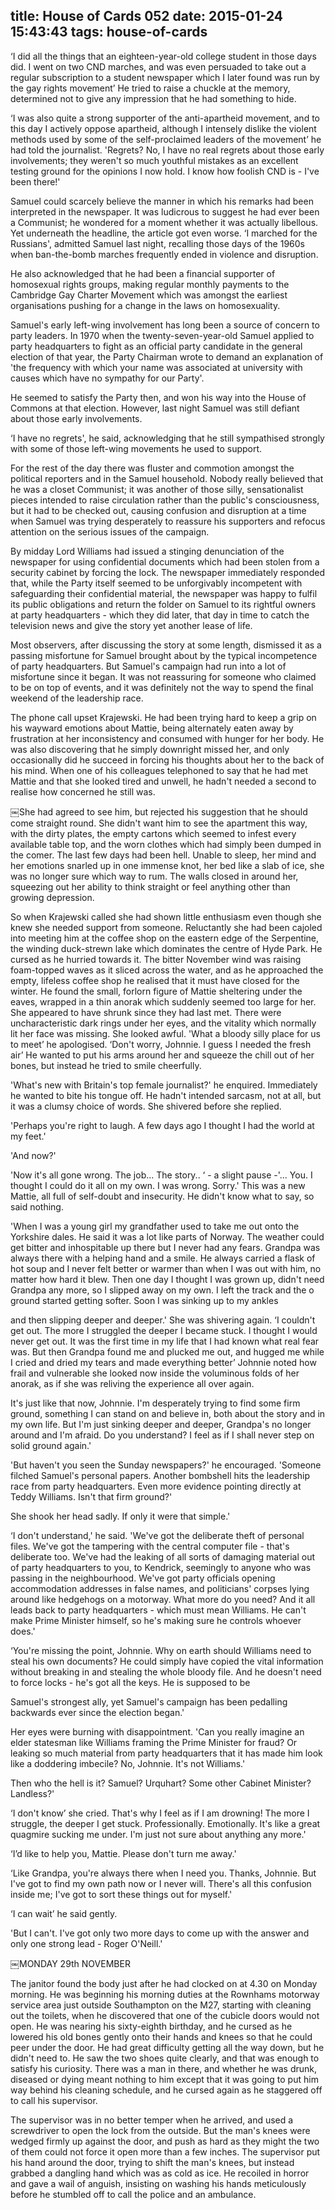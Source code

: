 title: House of Cards 052
date: 2015-01-24 15:43:43
tags: house-of-cards
---

‘I did all the things that an eighteen-year-old college student in those days did. I went on two CND marches, and was even persuaded to take out a regular subscription to a student newspaper which I later found was run by the gay rights movement’ He tried to raise a chuckle at the memory, determined not to give any impression that he had something to hide.

‘I was also quite a strong supporter of the anti-apartheid movement, and to this day I actively oppose apartheid, although I intensely dislike the violent methods used by some of the self-proclaimed leaders of the movement’ he had told the journalist. 'Regrets? No, I have no real regrets about those early involvements; they weren't so much youthful mistakes as an excellent testing ground for the opinions I now hold. I know how foolish CND is - I've been there!'

Samuel could scarcely believe the manner in which his remarks had been interpreted in the newspaper. It was ludicrous to suggest he had ever been a Communist; he wondered for a moment whether it was actually libellous. Yet underneath the headline, the article got even worse. ‘I marched for the Russians', admitted Samuel last night, recalling those days of the 1960s when ban-the-bomb marches frequently ended in violence and disruption.

He also acknowledged that he had been a financial supporter of homosexual rights groups, making regular monthly payments to the Cambridge Gay Charter Movement which was amongst the earliest organisations pushing for a change in the laws on homosexuality.

Samuel's early left-wing involvement has long been a source of concern to party leaders. In 1970 when the twenty-seven-year-old Samuel applied to party headquarters to fight as an official party candidate in the general election of that year, the Party Chairman wrote to demand an explanation of 'the frequency with which your name was associated at university with causes which have no sympathy for our Party'.

He seemed to satisfy the Party then, and won his way into the House of Commons at that election. However, last night Samuel was still defiant about those early involvements.

‘I have no regrets', he said, acknowledging that he still sympathised strongly with some of those left-wing movements he used to support.

For the rest of the day there was fluster and commotion amongst the political reporters and in the Samuel household. Nobody really believed that he was a closet Communist; it was another of those silly, sensationalist pieces intended to raise circulation rather than the public's consciousness, but it had to be checked out, causing confusion and disruption at a time when Samuel was trying desperately to reassure his supporters and refocus attention on the serious issues of the campaign.

By midday Lord Williams had issued a stinging denunciation of the newspaper for using confidential documents which had been stolen from a security cabinet by forcing the lock. The newspaper immediately responded that, while the Party itself seemed to be unforgivably incompetent with safeguarding their confidential material, the newspaper was happy to fulfil its public obligations and return the folder on Samuel to its rightful owners at party headquarters - which they did later, that day in time to catch the television news and give the story yet another lease of life.

Most observers, after discussing the story at some length, dismissed it as a passing misfortune for Samuel brought about by the typical incompetence of party headquarters. But Samuel's campaign had run into a lot of misfortune since it began. It was not reassuring for someone who claimed to be on top of events, and it was definitely not the way to spend the final weekend of the leadership race.

The phone call upset Krajewski. He had been trying hard to keep a grip on his wayward emotions about Mattie, being alternately eaten away by frustration at her inconsistency and consumed with hunger for her body. He was also discovering that he simply downright missed her, and only occasionally did he succeed in forcing his thoughts about her to the back of his mind. When one of his colleagues telephoned to say that he had met Mattie and that she looked tired and unwell, he hadn't needed a second to realise how concerned he still was.

￼She had agreed to see him, but rejected his suggestion that he should come straight round. She didn't want him to see the apartment this way, with the dirty plates, the empty cartons which seemed to infest every available table top, and the worn clothes which had simply been dumped in the comer. The last few days had been hell. Unable to sleep, her mind and her emotions snarled up in one immense knot, her bed like a slab of ice, she was no longer sure which way to rum. The walls closed in around her, squeezing out her ability to think straight or feel anything other than growing depression.

So when Krajewski called she had shown little enthusiasm even though she knew she needed support from someone. Reluctantly she had been cajoled into meeting him at the coffee shop on the eastern edge of the Serpentine, the winding duck-strewn lake which dominates the centre of Hyde Park. He cursed as he hurried towards it. The bitter November wind was raising foam-topped waves as it sliced across the water, and as he approached the empty, lifeless coffee shop he realised that it must have closed for the winter. He found the small, forlorn figure of Mattie sheltering under the eaves, wrapped in a thin anorak which suddenly seemed too large for her. She appeared to have shrunk since they had last met. There were uncharacteristic dark rings under her eyes, and the vitality which normally lit her face was missing. She looked awful. 'What a bloody silly place for us to meet’ he apologised. ‘Don't worry, Johnnie. I guess I needed the fresh air’ He wanted to put his arms around her and squeeze the chill out of her bones, but instead he tried to smile cheerfully.

'What's new with Britain's top female journalist?' he enquired. Immediately he wanted to bite his tongue off. He hadn't intended sarcasm, not at all, but it was a clumsy choice of words. She shivered before she replied.

'Perhaps you're right to laugh. A few days ago I thought I had the world at my feet.'

'And now?'

'Now it's all gone wrong. The job... The story.. ‘ - a slight pause -'... You. I thought I could do it all on my own. I was wrong. Sorry.' This was a new Mattie, all full of self-doubt and insecurity. He didn't know what to say, so said nothing.

'When I was a young girl my grandfather used to take me out onto the Yorkshire dales. He said it was a lot like parts of Norway. The weather could get bitter and inhospitable up there but I never had any fears. Grandpa was always there with a helping hand and a smile. He always carried a flask of hot soup and I never felt better or warmer than when I was out with him, no matter how hard it blew. Then one day I thought I was grown up, didn't need Grandpa any more, so I slipped away on my own. I left the track and the o ground started getting softer. Soon I was sinking up to my ankles

and then slipping deeper and deeper.' She was shivering again. ‘I couldn't get out. The more I struggled the deeper I became stuck. I thought I would never get out. It was the first time in my life that I had known what real fear was. But then Grandpa found me and plucked me out, and hugged me while I cried and dried my tears and made everything better’ Johnnie noted how frail and vulnerable she looked now inside the voluminous folds of her anorak, as if she was reliving the experience all over again.

It's just like that now, Johnnie. I'm desperately trying to find some firm ground, something I can stand on and believe in, both about the story and in my own life. But I'm just sinking deeper and deeper, Grandpa's no longer around and I'm afraid. Do you understand? I feel as if I shall never step on solid ground again.'

'But haven't you seen the Sunday newspapers?' he encouraged. 'Someone filched Samuel's personal papers. Another bombshell hits the leadership race from party headquarters. Even more evidence pointing directly at Teddy Williams. Isn't that firm ground?'

She shook her head sadly. If only it were that simple.'

‘I don't understand,' he said. 'We've got the deliberate theft of personal files. We've got the tampering with the central computer file - that's deliberate too. We've had the leaking of all sorts of damaging material out of party headquarters to you, to Kendrick, seemingly to anyone who was passing in the neighbourhood. We've got party officials opening accommodation addresses in false names, and politicians' corpses lying around like hedgehogs on a motorway. What more do you need? And it all leads back to party headquarters - which must mean Williams. He can't make Prime Minister himself, so he's making sure he controls whoever does.'

‘You're missing the point, Johnnie. Why on earth should Williams need to steal his own documents? He could simply have copied the vital information without breaking in and stealing the whole bloody file. And he doesn't need to force locks - he's got all the keys. He is supposed to be

Samuel's strongest ally, yet Samuel's campaign has been pedalling backwards ever since the election began.'

Her eyes were burning with disappointment. 'Can you really imagine an elder statesman like Williams framing the Prime Minister for fraud? Or leaking so much material from party headquarters that it has made him look like a doddering imbecile? No, Johnnie. It's not Williams.'

Then who the hell is it? Samuel? Urquhart? Some other Cabinet Minister? Landless?'

‘I don't know’ she cried. That's why I feel as if I am drowning! The more I struggle, the deeper I get stuck. Professionally. Emotionally. It's like a great quagmire sucking me under. I'm just not sure about anything any more.'

‘I’d like to help you, Mattie. Please don't turn me away.'

‘Like Grandpa, you're always there when I need you. Thanks, Johnnie. But I've got to find my own path now or I never will. There's all this confusion inside me; I've got to sort these things out for myself.'

‘I can wait’ he said gently.

'But I can't. I've got only two more days to come up with the answer and only one strong lead - Roger O'Neill.'

￼MONDAY 29th NOVEMBER

The janitor found the body just after he had clocked on at 4.30 on Monday morning. He was beginning his morning duties at the Rownhams motorway service area just outside Southampton on the M27, starting with cleaning out the toilets, when he discovered that one of the cubicle doors would not open. He was nearing his sixty-eighth birthday, and he cursed as he lowered his old bones gently onto their hands and knees so that he could peer under the door. He had great difficulty getting all the way down, but he didn't need to. He saw the two shoes quite clearly, and that was enough to satisfy his curiosity. There was a man in there, and whether he was drunk, diseased or dying meant nothing to him except that it was going to put him way behind his cleaning schedule, and he cursed again as he staggered off to call his supervisor.

The supervisor was in no better temper when he arrived, and used a screwdriver to open the lock from the outside. But the man's knees were wedged firmly up against the door, and push as hard as they might the two of them could not force it open more than a few inches. The supervisor put his hand around the door, trying to shift the man's knees, but instead grabbed a dangling hand which was as cold as ice. He recoiled in horror and gave a wail of anguish, insisting on washing his hands meticulously before he stumbled off to call the police and an ambulance.

